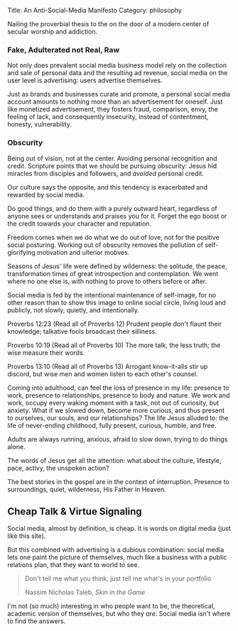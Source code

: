 Title: An Anti-Social-Media Manifesto
Category: philosophy


Nailing the proverbial thesis to the on the door of a modern center of secular worship and addiction.

### Fake, Adulterated not Real, Raw

Not only does prevalent social media business model rely on the collection and sale of personal data and the resulting ad revenue, social media on the user level is advertising: users advertise themselves. 

Just as brands and businesses curate and promote, a personal social media account amounts to nothing more than an advertisement for oneself. Just like monetized advertisement, they fosters fraud, comparison, envy, the feeling of lack, and consequently insecurity, instead of contentment, honesty, vulnerability.
 


### Obscurity

Being out of vision, not at the center. Avoiding personal recognition and credit. Scripture points that we should be pursuing obscurity: Jesus hid miracles from disciples and followers, and _avoided_ personal credit. 

 Our culture says the opposite, and this tendency is exacerbated and rewarded by social media.
 
Do good things, and do them with a purely outward heart, regardless of anyone sees or understands and praises you for it. Forget the ego boost or the credit towards your character and reputation.

Freedom comes when we do what we do out of love, not for the positive social posturing. Working out of obscurity removes the pollution of self-glorifying motivation and ulterior motives.

Seasons of Jesus' life were defined by wilderness: the solitude, the peace, transformation times of great introspection and contemplation. We went where no one else is, with nothing to prove to others before or after. 

Social media is fed by the intentional maintenance of self-image, for no other reason than to show this image to online social circle, living loud and publicly, not slowly, quietly, and intentionally. 


Proverbs 12:23   (Read all of Proverbs 12)
Prudent people don't flaunt their knowledge; talkative fools broadcast their silliness.

Proverbs 10:19   (Read all of Proverbs 10)
The more talk, the less truth; the wise measure their words.


Proverbs 13:10   (Read all of Proverbs 13)
Arrogant know-it-alls stir up discord, but wise men and women listen to each other's counsel.

Coming into adulthood, can feel the loss of presence in my life: presence to work, presence to relationships, presence to body and nature. We work and work, occupy every waking moment with a task, not out of curiosity, but anxiety. What if we slowed down, become more curious, and thus present to ourselves, our souls, and our relationships? The life Jesus alluded to: the life of never-ending childhood, fully present, curious, humble, and free. 

Adults are always running, anxious, afraid to slow down, trying to do things alone. 


The words of Jesus get all the attention: what about the culture, lifestyle, pace, activy, the unspoken action?

The best stories in the gospel are in the context of interruption. Presence to surroundings, quiet, wilderness, His Father in Heaven.

## Cheap Talk & Virtue Signaling

Social media, almost by definition, is cheap. It is words on digital media (just like this site). 

But this combined with advertising is a dubious combination: social media lets one paint the picture of themselves, much like a business with a public relations plan, that they want to world to see. 

> Don't tell me what you think, just tell me what's in your portfolio <p class="annotation">Nassim Nicholas Taleb, <em>Skin in the Game</em>

I'm not (so much) interesting in who people want to be, the theoretical, academic version of themselves, but who they _are_. Social media isn't where to find the answers. 



